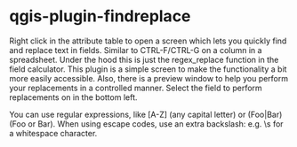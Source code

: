# qgis-plugin-findreplace

Right click in the attribute table to open a screen which lets you quickly find and replace text in fields. Similar to CTRL-F/CTRL-G on a column in a spreadsheet. 
Under the hood this is just the regex_replace function in the field calculator. This plugin is a simple screen to make the functionality a bit more easily accessible. Also, there is a preview window to help you perform your replacements in a controlled manner.
Select the field to perform replacements on in the bottom left. 

You can use regular expressions, like [A-Z] (any capital letter) or (Foo|Bar) (Foo or Bar). When using escape codes, use an extra backslash: e.g. \\s for a whitespace character.

